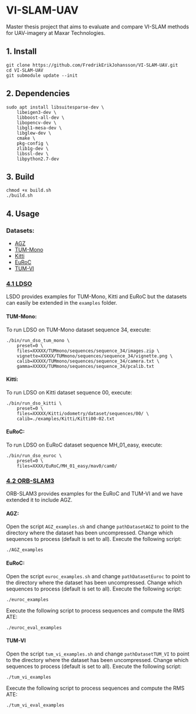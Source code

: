 # VI-SLAM-UAV
Master thesis project that aims to evaluate and compare VI-SLAM methods for UAV-imagery at Maxar Technologies.

## 1. Install
```
git clone https://github.com/FredrikErikJohansson/VI-SLAM-UAV.git
cd VI-SLAM-UAV
git submodule update --init
```

## 2. Dependencies
```
sudo apt install libsuitesparse-dev \
    libeigen3-dev \
    libboost-all-dev \
    libopencv-dev \
    libgl1-mesa-dev \
    libglew-dev \
    cmake \
    pkg-config \
    zlib1g-dev \
    libssl-dev \
    libpython2.7-dev
```

## 3. Build
```
chmod +x build.sh
./build.sh
```

## 4. Usage
### Datasets:
* [AGZ](http://rpg.ifi.uzh.ch/zurichmavdataset.html)
* [TUM-Mono](https://vision.in.tum.de/mono-dataset)
* [Kitti](http://www.cvlibs.net/datasets/kitti/eval_odometry.php)
* [EuRoC](https://projects.asl.ethz.ch/datasets/doku.php?id=kmavvisualinertialdatasets)
* [TUM-VI](https://vision.in.tum.de/data/datasets/visual-inertial-dataset)

### [4.1 LDSO](https://github.com/tum-vision/LDSO/)

LSDO provides examples for TUM-Mono, Kitti and EuRoC but the datasets can easily be extended in the `examples` folder.

#### TUM-Mono:
To run LDSO on TUM-Mono dataset sequence 34, execute:
```
./bin/run_dso_tum_mono \
    preset=0 \
    files=XXXXX/TUMmono/sequences/sequence_34/images.zip \
    vignette=XXXXX/TUMmono/sequences/sequence_34/vignette.png \
    calib=XXXXX/TUMmono/sequences/sequence_34/camera.txt \
    gamma=XXXXX/TUMmono/sequences/sequence_34/pcalib.txt
```

#### Kitti:
To run LDSO on Kitti dataset sequence 00, execute:
```
./bin/run_dso_kitti \
    preset=0 \
    files=XXXXX/Kitti/odometry/dataset/sequences/00/ \
    calib=./examples/Kitti/Kitti00-02.txt
```

#### EuRoC:
To run LDSO on EuRoC dataset sequence MH_01_easy, execute:
```
./bin/run_dso_euroc \
    preset=0 \
    files=XXXX/EuRoC/MH_01_easy/mav0/cam0/
```

### [4.2 ORB-SLAM3](https://github.com/UZ-SLAMLab/ORB_SLAM3)

ORB-SLAM3 provides examples for the EuRoC and TUM-VI and we have extended it to include AGZ.

#### AGZ:
Open the script `AGZ_examples.sh` and change `pathDatasetAGZ` to point to the directory where the dataset has been uncompressed. Change which sequences to process (default is set to all). Execute the following script:

```
./AGZ_examples
```

#### EuRoC:
Open the script `euroc_examples.sh` and change `pathDatasetEuroc` to point to the directory where the dataset has been uncompressed. Change which sequences to process (default is set to all). Execute the following script:

```
./euroc_examples
```

Execute the following script to process sequences and compute the RMS ATE:

```
./euroc_eval_examples
```

#### TUM-VI
Open the script `tum_vi_examples.sh` and change `pathDatasetTUM_VI` to point to the directory where the dataset has been uncompressed. Change which sequences to process (default is set to all). Execute the following script:

```
./tum_vi_examples
```

Execute the following script to process sequences and compute the RMS ATE:
```
./tum_vi_eval_examples
```
